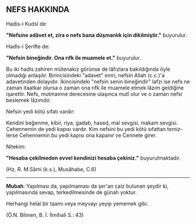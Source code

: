 ## NEFS HAKKINDA

Hadis-i Kudsî de:

**"Nefsine adâvet et, zira o nefs bana düşmanlık için dikilmiştir."** buyurulur.

Hadîs-i Şerifte de:

**"Nefsin bineğindir. Ona rıfk ile muamele et."** buyurulur.

Bu iki hadis zahiren mütenakız görünse de lâfızlara bakıldığında öyle olmadığı anlaşılır. Birincisindeki "adavet" emri, nefsin Allah (c.c.)'a adavetinden dolayıdır. İkincisindeki "nefsin senin bineğindir" lafzı ise nefs ne zaman itaatkar olursa o zaman ona rıfk ile muamele etmek lâzım geldiği­ne işarettir. Nefs, mutmainne derecesine ulaşınca mutî olur ve o zaman nefsi beslemek lâzımdır.

Nefsin yedi kötü sıfatı vardır:

Kendini beğenme, kibir, riya, gadab, hased, mal sevgisi, makam sevgisi. Cehennemin de yedi kapı­sı vardır. Kim nefsini bu yedi kötü sıfattan temiz­lerse Cehennemin bu yedi kapısı ona kapanır ve Cennete girer.

Nitekim:

**"Hesaba çekilmeden evvel kendinizi hesaba çekiniz."** buyurulmaktadır.

(Hz. R. M.Sâmi (k.s.), Musâhabe, C.6)

<hr>

**Mubah**: Yapılması da, yapılmaması da şer'an caiz bulunan şeydir ki, yapılmasında sevap, terkedilmesinde de günah yoktur.

Herhangi helal bir taamı veya meyvayı yeyip yememek gibi.

(Ö.N. Bilmen, B. İ. İlmihali S.: 43)
